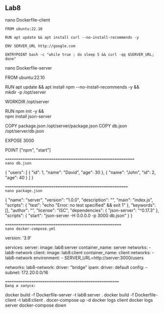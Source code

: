 ## Lab8
nano Dockerfile-client
```
FROM ubuntu:22.10

RUN apt update && apt install curl --no-install-recommends -y

ENV SERVER_URL http://google.com

ENTRYPOINT bash -c "while true ; do sleep 5 && curl -qq $SERVER_URL; done" 
```
nano Dockerfile-server

FROM ubuntu:22.10

RUN apt update && apt install npm --no-install-recommends -y && \
    mkdir -p /opt/server

WORKDIR /opt/server

RUN npm init -y && \
    npm install json-server

COPY package.json /opt/server/package.json
COPY db.json /opt/server/db.json

EXPOSE 3000

POINT ["npm", "start"]
```
===========================================================
nano db.json
```
{
  "users": [
    {
      "id": 1,
      "name": "David",
      "age": 30
    },
    {
      "name": "John",
      "id": 2,
      "age": 40
     }
   ]
}
```
========================================================
nano package.json
```

{
  "name": "server",
  "version": "1.0.0",
  "description": "",
  "main": "index.js",
  "scripts": {
    "test": "echo \"Error: no test specified\" && exit 1"
  },
  "keywords": [],
  "author": "",
  "license": "ISC",
  "dependencies": {
    "json-server": "^0.17.3"
  },
  "scripts": {
    "start": "json-server -H 0.0.0.0 -p 3000 db.json"
  }
}
```
=====================================================
nano docker-compose.yml
```
version: '3.9'

services:
  server:
    image: lab8:server
    container_name: server
    networks:
      - lab8-network
  client:
    image: lab8:client
    container_name: client
    networks:
      - lab8-network
    environment:
      - SERVER_URL=http://server:3000/users

networks:
  lab8-network:
    driver: "bridge"
    ipam:
      driver: default
      config:
        - subnet: 172.20.0.0/16
```
====================================================
Билд и запуск:
```
docker build -f Dockerfile-server -t lab8:server .
docker build -f Dockerfile-client -t lab8:client .
docer-compose up -d
docker logs client
docker logs server
docker-compose down
```